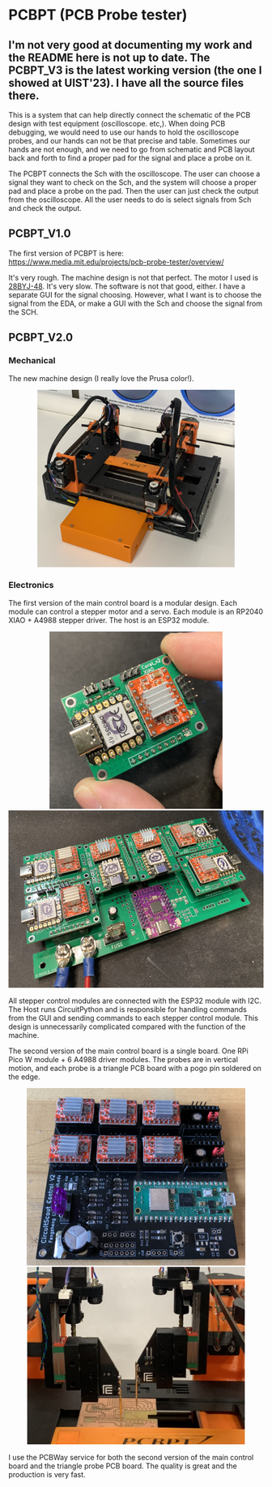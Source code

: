 # PCBPT (PCB Probe tester)
## I'm not very good at documenting my work and the README here is not up to date. The PCBPT_V3 is the latest working version (the one I showed at UIST'23). I have all the source files there.

This is a system that can help directly connect the schematic of the PCB design with test equipment (oscilloscope. etc,). When doing PCB debugging, we would need to use our hands to hold the oscilloscope probes, and our hands can not be that precise and table. Sometimes our hands are not enough, and we need to go from schematic and PCB layout back and forth to find a proper pad for the signal and place a probe on it.

The PCBPT connects the Sch with the oscilloscope. The user can choose a signal they want to check on the Sch, and the system will choose a proper pad and place a probe on the pad. Then the user can just check the output from the oscilloscope. All the user needs to do is select signals from Sch and check the output.

## PCBPT_V1.0

The first version of PCBPT is here:
https://www.media.mit.edu/projects/pcb-probe-tester/overview/

It's very rough. The machine design is not that perfect. The motor I used is [28BYJ-48](https://www.amazon.com/ELEGOO-28BYJ-48-ULN2003-Stepper-Arduino/dp/B01CP18J4A). It's very slow. The software is not that good, either. I have a separate GUI for the signal choosing. However, what I want is to choose the signal from the EDA, or make a GUI with the Sch and choose the signal from the SCH.

## PCBPT_V2.0
### Mechanical
The new machine design (I really love the Prusa color!).

<p align="center">
  <img src="/Doc/Images/machine_v2.JPG" height="350" title="hover text">
</p>

### Electronics
The first version of the main control board is a modular design. Each module can control a stepper motor and a servo. Each module is an RP2040 XIAO + A4988 stepper driver. The host is an ESP32 module.

<p align="center">
  <img src="/Doc/Images/stepper_module.jpg" height="350" title="hover text">
  <img src="/Doc/Images/main_control_1.JPG" height="350" title="hover text">
</p>

All stepper control modules are connected with the ESP32 module with I2C. The Host runs CircuitPython and is responsible for handling commands from the GUI and sending commands to each stepper control module.
This design is unnecessarily complicated compared with the function of the machine.

The second version of the main control board is a single board. One RPi Pico W module + 6 A4988 driver modules.
The probes are in vertical motion, and each probe is a triangle PCB board with a pogo pin soldered on the edge.

<p align="center">
  <img src="/Doc/Images/main_v2.jpg" height="350" title="hover text">
  <img src="/Doc/Images/probe.JPG" height="350" title="hover text">
</p>

I use the PCBWay service for both the second version of the main control board and the triangle probe PCB board. The quality is great and the production is very fast.





